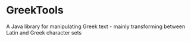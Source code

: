 # GreekTools
A Java library for manipulating Greek text - mainly transforming between Latin and Greek character sets
